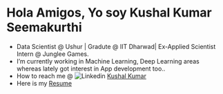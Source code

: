 # Hola Amigos, Yo soy Kushal Kumar Seemakurthi
- Data Scientist @ Ushur | Gradute @ IIT Dharwad| Ex-Applied Scientist Intern @ Junglee Games.
- I’m currently working in Machine Learning, Deep Learning areas whereas lately got interest in App development too..
- How to reach me @ ![Linkedin](https://i.stack.imgur.com/gVE0j.png) [Kushal Kumar](www.linkedin.com/in/kushal-kumar-57211317b)
- Here is my [Resume](https://drive.google.com/file/d/1gj4X_T3DZCdbczbx9u5M4UqzB8MDJgn3/view?usp=sharing)

<!---
kushal1999seemakurthi/kushal1999seemakurthi is a ✨ special ✨ repository because its `README.md` (this file) appears on your GitHub profile.
You can click the Preview link to take a look at your changes.
--->
